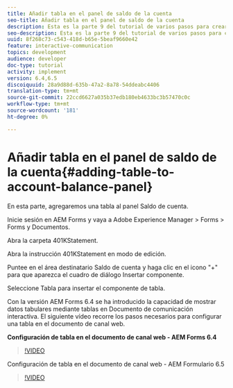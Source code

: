```yaml
---
title: Añadir tabla en el panel de saldo de la cuenta
seo-title: Añadir tabla en el panel de saldo de la cuenta
description: Esta es la parte 9 del tutorial de varios pasos para crear su primer documento de comunicación interactivo.En esta parte, agregaremos una tabla al panel Saldo de cuenta.
seo-description: Esta es la parte 9 del tutorial de varios pasos para crear su primer documento de comunicación interactivo.En esta parte, agregaremos una tabla al panel Saldo de cuenta.
uuid: 8f268c73-c543-418d-b65e-5beaf9660e42
feature: interactive-communication
topics: development
audience: developer
doc-type: tutorial
activity: implement
version: 6.4,6.5
discoiquuid: 28a9d88d-635b-47a2-8a78-54ddeabc4406
translation-type: tm+mt
source-git-commit: 22ccd6627a035b37edb180eb4633bc3b57470c0c
workflow-type: tm+mt
source-wordcount: '181'
ht-degree: 0%

---
```



# Añadir tabla en el panel de saldo de la cuenta{#adding-table-to-account-balance-panel}

En esta parte, agregaremos una tabla al panel Saldo de cuenta.

Inicie sesión en AEM Forms y vaya a Adobe Experience Manager > Forms > Forms y Documentos.

Abra la carpeta 401KStatement.

Abra la instrucción 401KStatement en modo de edición.

Puntee en el área destinatario Saldo de cuenta y haga clic en el icono &quot;+&quot; para que aparezca el cuadro de diálogo Insertar componente.

Seleccione Tabla para insertar el componente de tabla.

Con la versión AEM Forms 6.4 se ha introducido la capacidad de mostrar datos tabulares mediante tablas en Documento de comunicación interactiva. El siguiente vídeo recorre los pasos necesarios para configurar una tabla en el documento de canal web.

**Configuración de tabla en el documento de canal web - AEM Forms 6.4**

>[!VIDEO](https://video.tv.adobe.com/v/22360/?quality=9&learn=on)

Configuración de tabla en el documento de canal web - AEM Formulario 6.5

>[!VIDEO](https://video.tv.adobe.com/v/27847?quality=9&learn=on)


